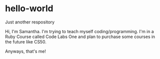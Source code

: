 # hello-world
Just another respository

Hi, I'm Samantha. I'm trying to teach myself coding/programming. I'm in a Ruby Course called Code Labs One and plan to purchase some courses in the future like CS50.

Anyways, that's me!
